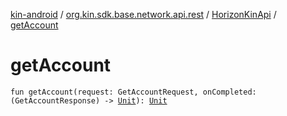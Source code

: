 [kin-android](../../index.md) / [org.kin.sdk.base.network.api.rest](../index.md) / [HorizonKinApi](index.md) / [getAccount](./get-account.md)

# getAccount

`fun getAccount(request: GetAccountRequest, onCompleted: (GetAccountResponse) -> `[`Unit`](https://kotlinlang.org/api/latest/jvm/stdlib/kotlin/-unit/index.html)`): `[`Unit`](https://kotlinlang.org/api/latest/jvm/stdlib/kotlin/-unit/index.html)